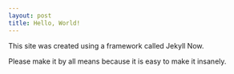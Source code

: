 ```yaml
---
layout: post
title: Hello, World!
---
```


This site was created using a framework called Jekyll Now.


Please make it by all means because it is easy to make it insanely.